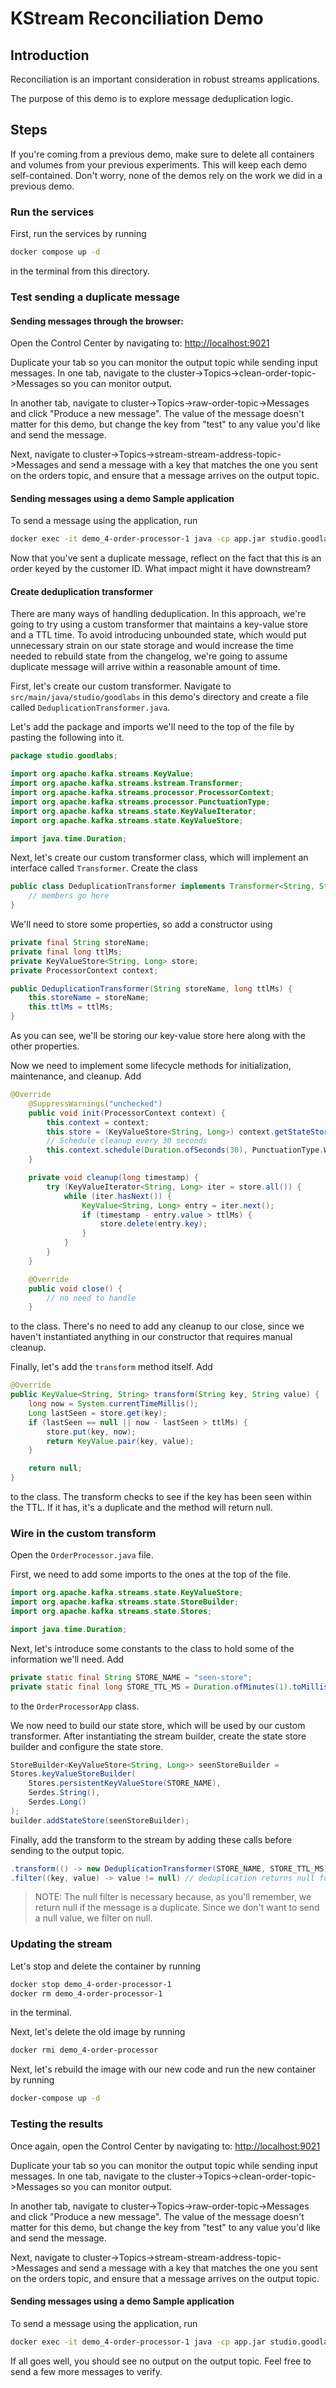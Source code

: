 # KStream Reconciliation Demo

## Introduction

Reconciliation is an important consideration in robust streams applications.

The purpose of this demo is to explore message deduplication logic.

## Steps

If you're coming from a previous demo, make sure to delete all containers and volumes from your previous experiments.
This will keep each demo self-contained.
Don't worry, none of the demos rely on the work we did in a previous demo.

### Run the services

First, run the services by running
```bash
docker compose up -d
```
in the terminal from this directory.

### Test sending a duplicate message

#### Sending messages through the browser:

Open the Control Center by navigating to: [http://localhost:9021](http://localhost:9021)

Duplicate your tab so you can monitor the output topic while sending input messages.
In one tab, navigate to the cluster->Topics->clean-order-topic->Messages so you can monitor output.

In another tab, navigate to cluster->Topics->raw-order-topic->Messages and click "Produce a new message".
The value of the message doesn't matter for this demo, but change the key from "test" to any value you'd like and send the message.

Next, navigate to cluster->Topics->stream-stream-address-topic->Messages and send a message with a key that matches the one you sent on the orders topic, and ensure that a message arrives on the output topic.

#### Sending messages using a demo Sample application

To send a message using the application, run
```bash
docker exec -it demo_4-order-processor-1 java -cp app.jar studio.goodlabs.DemoMessageProducer broker:29092 raw-order-topic CUSTOMER-ID ORDER
```

Now that you've sent a duplicate message, reflect on the fact that this is an order keyed by the customer ID. What impact might it have downstream?

#### Create deduplication transformer

There are many ways of handling deduplication.
In this approach, we're going to try using a custom transformer that maintains a key-value store and a TTL time.
To avoid introducing unbounded state, which would put unnecessary strain on our state storage and would increase the time needed to rebuild state from the changelog, we're going to assume duplicate message will arrive within a reasonable amount of time.

First, let's create our custom transformer.
Navigate to `src/main/java/studio/goodlabs` in this demo's directory and create a file called `DeduplicationTransformer.java`.

Let's add the package and imports we'll need to the top of the file by pasting the following into it.
```java
package studio.goodlabs;

import org.apache.kafka.streams.KeyValue;
import org.apache.kafka.streams.kstream.Transformer;
import org.apache.kafka.streams.processor.ProcessorContext;
import org.apache.kafka.streams.processor.PunctuationType;
import org.apache.kafka.streams.state.KeyValueIterator;
import org.apache.kafka.streams.state.KeyValueStore;

import java.time.Duration;
```

Next, let's create our custom transformer class, which will implement an interface called `Transformer`.
Create the class
```java
public class DeduplicationTransformer implements Transformer<String, String, KeyValue<String, String>> {
    // members go here
}
```

We'll need to store some properties, so add a constructor using
```java
private final String storeName;
private final long ttlMs;
private KeyValueStore<String, Long> store;
private ProcessorContext context;

public DeduplicationTransformer(String storeName, long ttlMs) {
    this.storeName = storeName;
    this.ttlMs = ttlMs;
}
```
As you can see, we'll be storing our key-value store here along with the other properties.

Now we need to implement some lifecycle methods for initialization, maintenance, and cleanup.
Add
```java
@Override
    @SuppressWarnings("unchecked")
    public void init(ProcessorContext context) {
        this.context = context;
        this.store = (KeyValueStore<String, Long>) context.getStateStore(storeName);
        // Schedule cleanup every 30 seconds
        this.context.schedule(Duration.ofSeconds(30), PunctuationType.WALL_CLOCK_TIME, this::cleanup);
    }

    private void cleanup(long timestamp) {
        try (KeyValueIterator<String, Long> iter = store.all()) {
            while (iter.hasNext()) {
                KeyValue<String, Long> entry = iter.next();
                if (timestamp - entry.value > ttlMs) {
                    store.delete(entry.key);
                }
            }
        }
    }

    @Override
    public void close() {
        // no need to handle
    }
```
to the class.
There's no need to add any cleanup to our close, since we haven't instantiated anything in our constructor that requires manual cleanup.

Finally, let's add the `transform` method itself.
Add
```java
@Override
public KeyValue<String, String> transform(String key, String value) {
    long now = System.currentTimeMillis();
    Long lastSeen = store.get(key);
    if (lastSeen == null || now - lastSeen > ttlMs) {
        store.put(key, now);
        return KeyValue.pair(key, value);
    }

    return null;
}
```
to the class.
The transform checks to see if the key has been seen within the TTL.
If it has, it's a duplicate and the method will return null.

### Wire in the custom transform

Open the `OrderProcessor.java` file.

First, we need to add some imports to the ones at the top of the file.
```java
import org.apache.kafka.streams.state.KeyValueStore;
import org.apache.kafka.streams.state.StoreBuilder;
import org.apache.kafka.streams.state.Stores;

import java.time.Duration;
```

Next, let's introduce some constants to the class to hold some of the information we'll need.
Add
```java
private static final String STORE_NAME = "seen-store";
private static final long STORE_TTL_MS = Duration.ofMinutes(1).toMillis();
```
to the `OrderProcessorApp` class.

We now need to build our state store, which will be used by our custom transformer.
After instantiating the stream builder, create the state store builder and configure the state store.
```java
StoreBuilder<KeyValueStore<String, Long>> seenStoreBuilder =
Stores.keyValueStoreBuilder(
    Stores.persistentKeyValueStore(STORE_NAME),
    Serdes.String(),
    Serdes.Long()
);
builder.addStateStore(seenStoreBuilder);
```

Finally, add the transform to the stream by adding these calls before sending to the output topic.
```java
.transform(() -> new DeduplicationTransformer(STORE_NAME, STORE_TTL_MS), STORE_NAME)
.filter((key, value) -> value != null) // deduplication returns null for dupes
```

> NOTE: The null filter is necessary because, as you'll remember, we return null if the message is a duplicate.
> Since we don't want to send a null value, we filter on null.

### Updating the stream

Let's stop and delete the container by running
```bash
docker stop demo_4-order-processor-1
docker rm demo_4-order-processor-1
```
in the terminal.

Next, let's delete the old image by running
```bash
docker rmi demo_4-order-processor
```

Next, let's rebuild the image with our new code and run the new container by running
```bash
docker-compose up -d
```

### Testing the results

Once again, open the Control Center by navigating to: [http://localhost:9021](http://localhost:9021)

Duplicate your tab so you can monitor the output topic while sending input messages.
In one tab, navigate to the cluster->Topics->clean-order-topic->Messages so you can monitor output.

In another tab, navigate to cluster->Topics->raw-order-topic->Messages and click "Produce a new message".
The value of the message doesn't matter for this demo, but change the key from "test" to any value you'd like and send the message.

Next, navigate to cluster->Topics->stream-stream-address-topic->Messages and send a message with a key that matches the one you sent on the orders topic, and ensure that a message arrives on the output topic.

#### Sending messages using a demo Sample application

To send a message using the application, run
```bash
docker exec -it demo_4-order-processor-1 java -cp app.jar studio.goodlabs.DemoMessageProducer broker:29092 raw-order-topic CUSTOMER-ID ORDER
```

If all goes well, you should see no output on the output topic.
Feel free to send a few more messages to verify.
